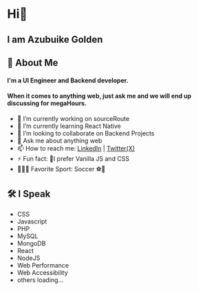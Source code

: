 
# Hi👋 
## I am Azubuike Golden

## 🚀 About Me
#### I'm a UI Engineer and Backend developer.
#### When it comes to anything web, just ask me and we will end up discussing for megaHours.

- 🔭 I’m currently working on sourceRoute
- 🌱 I’m currently learning React Native
- 👯 I’m looking to collaborate on Backend Projects
- 💬 Ask me about anything web
- 📫 How to reach me: [LinkedIn](https://linkedin.com/in/goldenazubuike) | [Twitter(X)](https://twitter.com/chibue_exe)
- ⚡ Fun fact: 🤔I prefer Vanilla JS and CSS
- 🤾🏽‍♂️ Favorite Sport: Soccer ⚽🥅

## 🛠 I Speak
- CSS
- Javascript 
- PHP 
- MySQL 
- MongoDB
- React 
- NodeJS
- Web Performance
- Web Accessibility
- others loading...
